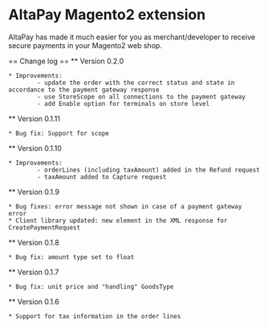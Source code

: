 # AltaPay Magento2 extension

AltaPay has made it much easier for you as merchant/developer to receive secure payments in your Magento2
web shop.


== Change log ==
** Version 0.2.0

    * Improvements: 
            - update the order with the correct status and state in accordance to the payment gateway response 
            - use StoreScope on all connections to the payment gateway
            - add Enable option for terminals on store level

** Version 0.1.11

    * Bug fix: Support for scope

** Version 0.1.10

    * Improvements: 
            - orderLines (including taxAmount) added in the Refund request
            - taxAmount added to Capture request


** Version 0.1.9

    * Bug fixes: error message not shown in case of a payment gateway error
    * Client library updated: new element in the XML response for CreatePaymentRequest

** Version 0.1.8

    * Bug fix: amount type set to float
    
** Version 0.1.7

    * Bug fix: unit price and "handling" GoodsType
    
** Version 0.1.6

    * Support for tax information in the order lines

